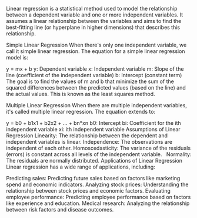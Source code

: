 Linear regression is a statistical method used to model the relationship between a dependent variable and one or more independent variables. It assumes a linear relationship between the variables and aims to find the best-fitting line (or hyperplane in higher dimensions) that describes this relationship.   

Simple Linear Regression
When there's only one independent variable, we call it simple linear regression. The equation for a simple linear regression model is:

y = mx + b
y: Dependent variable
x: Independent variable
m: Slope of the line (coefficient of the independent variable)
b: Intercept (constant term)
The goal is to find the values of m and b that minimize the sum of the squared differences between the predicted values (based on the line) and the actual values. This is known as the least squares method.

Multiple Linear Regression
When there are multiple independent variables, it's called multiple linear regression. The equation extends to:

y = b0 + b1x1 + b2x2 + ... + bn*xn
b0: Intercept
bi: Coefficient for the ith independent variable
xi: ith independent variable
Assumptions of Linear Regression
Linearity: The relationship between the dependent and independent variables is linear.
Independence: The observations are independent of each other.
Homoscedasticity: The variance of the residuals (errors) is constant across all levels of the independent variable.   
Normality: The residuals are normally distributed.
Applications of Linear Regression
Linear regression has a wide range of applications, including:

Predicting sales: Predicting future sales based on factors like marketing spend and economic indicators.
Analyzing stock prices: Understanding the relationship between stock prices and economic factors.
Evaluating employee performance: Predicting employee performance based on factors like experience and education.
Medical research: Analyzing the relationship between risk factors and disease outcomes.
